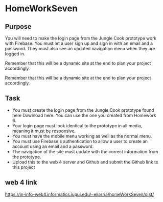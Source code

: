 # HomeWorkSeven

## Purpose
You will need to make the login page from the Jungle Cook prototype work with Firebase. You must let a user sign up and sign in with an email and a password. They must also see an updated navigation menu when they are logged in. 

Remember that this will be a dynamic site at the end to plan your project accordingly.   

Remember that this will be a dynamic site at the end to plan your project accordingly.  

## Task
* You must create the login page from the Jungle Cook prototype found here Download here. You can use the one you created from Homework 6.
* Your login page must look identical to the prototype in all media, meaning it must be responsive. 
* You must have the mobile menu working as well as the normal menu. 
* You must use Firebase's authentication to allow a user to create an account using an email and a password. 
* The navigation of the site must update with the correct information from the prototype.
* Upload this to the web 4 server and Github and submit the Github link to this project 


## web 4 link
https://in-info-web4.informatics.iupui.edu/~eliarria/homeWorkSeven/dist/